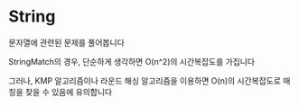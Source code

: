# String

문자열에 관련된 문제를 풀어봅니다

StringMatch의 경우, 단순하게 생각하면 O(n^2)의 시간복잡도를 가집니다

그러나, KMP 알고리즘이나 라운드 해싱 알고리즘을 이용하면 O(n)의 시간복잡도로 매칭을 찾을 수 있음에 유의합니다

